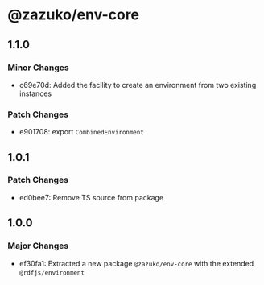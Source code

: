 # @zazuko/env-core

## 1.1.0

### Minor Changes

- c69e70d: Added the facility to create an environment from two existing instances

### Patch Changes

- e901708: export `CombinedEnvironment`

## 1.0.1

### Patch Changes

- ed0bee7: Remove TS source from package

## 1.0.0

### Major Changes

- ef30fa1: Extracted a new package `@zazuko/env-core` with the extended `@rdfjs/environment`
